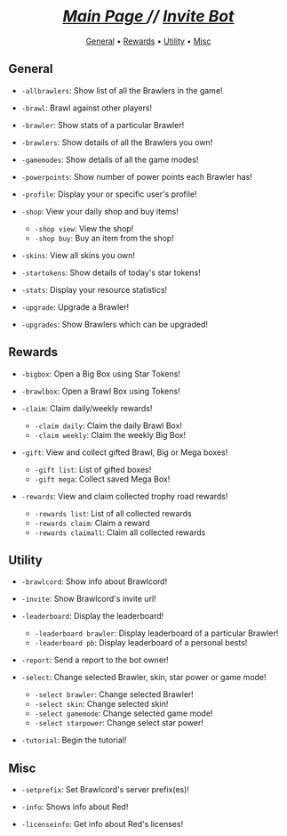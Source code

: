 <h1 align="center"><i> <a href="."> Main Page </a> // <a href="https://discordapp.com/oauth2/authorize?client_id=644118957917208576&scope=bot&permissions=321600&scope=bot"> Invite Bot </a></i></h1>

<p align="center">
  <a href="#general">General</a>
  •
  <a href="#rewards">Rewards</a>
  •
  <a href="#utility">Utility</a>
  •
  <a href="#misc">Misc</a>
</p>

## General

- `-allbrawlers`: Show list of all the Brawlers in the game!

- `-brawl`: Brawl against other players!

- `-brawler`: Show stats of a particular Brawler!

- `-brawlers`: Show details of all the Brawlers you own!

- `-gamemodes`: Show details of all the game modes!

- `-powerpoints`: Show number of power points each Brawler has!

- `-profile`: Display your or specific user's profile!

- `-shop`: View your daily shop and buy items!
  - `-shop view`: View the shop!
  - `-shop buy`: Buy an item from the shop!

- `-skins`: View all skins you own!

- `-startokens`: Show details of today's star tokens!

- `-stats`: Display your resource statistics!

- `-upgrade`: Upgrade a Brawler!

- `-upgrades`: Show Brawlers which can be upgraded!

## Rewards

- `-bigbox`: Open a Big Box using Star Tokens!

- `-brawlbox`: Open a Brawl Box using Tokens!

- `-claim`: Claim daily/weekly rewards!
  - `-claim daily`: Claim the daily Brawl Box!
  - `-claim weekly`: Claim the weekly Big Box!

- `-gift`: View and collect gifted Brawl, Big or Mega boxes!
  - `-gift list`: List of gifted boxes!
  - `-gift mega`: Collect saved Mega Box!

- `-rewards`: View and claim collected trophy road rewards!
  - `-rewards list`: List of all collected rewards
  - `-rewards claim`: Claim a reward
  - `-rewards claimall`: Claim all collected rewards

## Utility

- `-brawlcord`: Show info about Brawlcord!

- `-invite`: Show Brawlcord's invite url!

- `-leaderboard`: Display the leaderboard!
  - `-leaderboard brawler`: Display leaderboard of a particular Brawler!
  - `-leaderboard pb`: Display leaderboard of a personal bests!

- `-report`: Send a report to the bot owner!

- `-select`: Change selected Brawler, skin, star power or game mode!
  - `-select brawler`: Change selected Brawler!
  - `-select skin`: Change selected skin!
  - `-select gamemode`: Change selected game mode!
  - `-select starpower`: Change select star power!

- `-tutorial`: Begin the tutorial!

## Misc

- `-setprefix`: Set Brawlcord's server prefix(es)!

- `-info`: Shows info about Red!

- `-licenseinfo`: Get info about Red's licenses!
